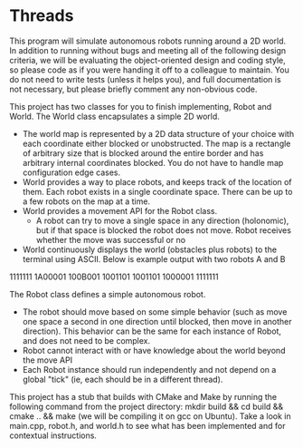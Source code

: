 # Threads
This program will simulate autonomous robots running around a 2D world. In addition to running without bugs and meeting all of the following design criteria, we will be evaluating the object-oriented design and coding style, so please code as if you were handing it off to a colleague to maintain. You do not need to write tests (unless it helps you), and full documentation is not necessary, but please briefly comment any non-obvious code.

This project has two classes for you to finish implementing, Robot and World. The World class encapsulates a simple 2D world.
* The world map is represented by a 2D data structure of your choice with each coordinate either blocked or unobstructed. The map is a rectangle of arbitrary size that is blocked around the entire border and has arbitrary internal coordinates blocked. You do not have to handle map configuration edge cases.
* World provides a way to place robots, and keeps track of the location of them. Each robot exists in a single coordinate space. There can be up to a few robots on the map at a time.
* World provides a movement API for the Robot class.
  * A robot can try to move a single space in any direction (holonomic), but if that space is blocked the robot does not move. Robot receives whether the move was successful or no
* World continuously displays the world (obstacles plus robots) to the terminal using ASCII. Below is example output with two robots A and B

1111111
1A00001
100B001
1001101
1001101
1000001
1111111


The Robot class defines a simple autonomous robot.
* The robot should move based on some simple behavior (such as move one space a second in one direction until blocked, then move in another direction). This behavior can be the same for each instance of Robot, and does not need to be complex.
* Robot cannot interact with or have knowledge about the world beyond the move API
* Each Robot instance should run independently and not depend on a global "tick" (ie, each should be in a different thread).

This project has a stub that builds with CMake and Make by running the following command from the project directory: mkdir build && cd build && cmake .. && make (we will be compiling it on gcc on Ubuntu). Take a look in main.cpp, robot.h, and world.h to see what has been implemented and for contextual instructions.
